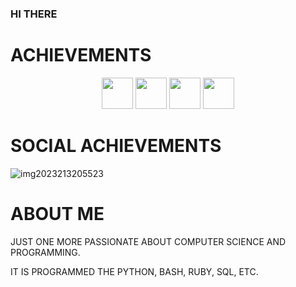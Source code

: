 ### HI THERE

# ACHIEVEMENTS
<p align="center">
 <img  src="https://i.ibb.co/rGf1nZK/arctic-code-vault-contributor-default.png" width="50" />

  <img src="https://i.ibb.co/cDcgymt/pull-shark-default.png" width="50" />
  <img src="https://i.ibb.co/dkdvHHC/yolo-default.png" width="50" />
  <img src="https://i.ibb.co/xYmhWYd/heart-on-your-sleeve-default.png" width="50" />
 



# 
#      SOCIAL ACHIEVEMENTS 
<img src="https://i.ibb.co/2hLFNv1/img2023213205523.png" alt="img2023213205523" border="0">
       
# ABOUT ME 
JUST ONE MORE PASSIONATE ABOUT COMPUTER SCIENCE AND PROGRAMMING. 
       
IT IS PROGRAMMED THE PYTHON, BASH, RUBY, SQL, ETC. 

